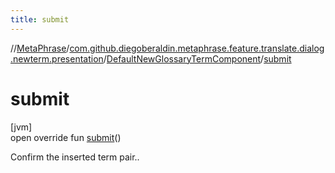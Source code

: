 ```yaml
---
title: submit
---
```

//[MetaPhrase](../../../index.html)/[com.github.diegoberaldin.metaphrase.feature.translate.dialog.newterm.presentation](../index.html)/[DefaultNewGlossaryTermComponent](index.html)/[submit](submit.html)



# submit



[jvm]\
open override fun [submit](submit.html)()



Confirm the inserted term pair..




